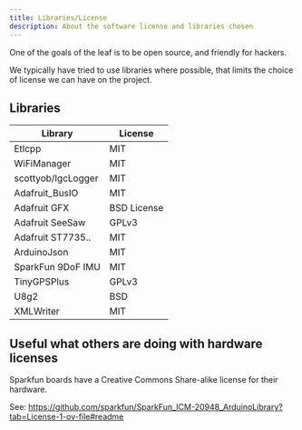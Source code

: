 ```yaml
---
title: Libraries/License
description: About the software license and libraries chosen
---
```


One of the goals of the leaf is to be open source, and friendly for hackers.

We typically have tried to use libraries where possible, that limits the choice of
license we can have on the project.

## Libraries

| Library            | License     |
| ------------------ | ----------- |
| Etlcpp             | MIT         |
| WiFiManager        | MIT         |
| scottyob/IgcLogger | MIT         |
| Adafruit_BusIO     | MIT         |
| Adafruit GFX       | BSD License |
| Adafruit SeeSaw    | GPLv3       |
| Adafruit ST7735..  | MIT         |
| ArduinoJson        | MIT         |
| SparkFun 9DoF IMU  | MIT         |
| TinyGPSPlus        | GPLv3       |
| U8g2               | BSD         |
| XMLWriter          | MIT         |

## Useful what others are doing with hardware licenses

Sparkfun boards have a Creative Commons Share-alike license for their hardware.

See: https://github.com/sparkfun/SparkFun_ICM-20948_ArduinoLibrary?tab=License-1-ov-file#readme
